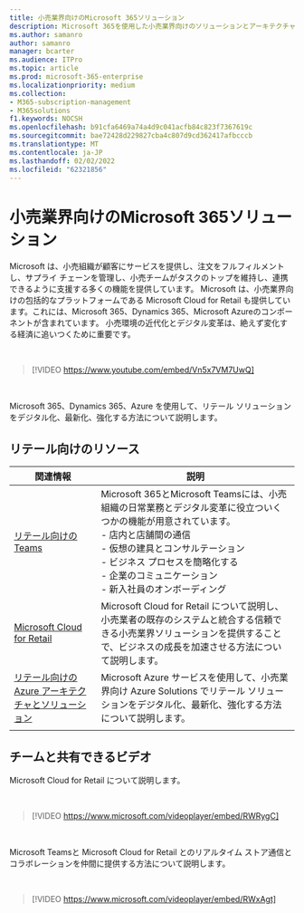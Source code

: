 ```yaml
---
title: 小売業界向けのMicrosoft 365ソリューション
description: Microsoft 365を使用した小売業界向けのソリューションとアーキテクチャのリソースについて説明します
ms.author: samanro
author: samanro
manager: bcarter
ms.audience: ITPro
ms.topic: article
ms.prod: microsoft-365-enterprise
ms.localizationpriority: medium
ms.collection:
- M365-subscription-management
- M365solutions
f1.keywords: NOCSH
ms.openlocfilehash: b91cfa6469a74a4d9c041acfb84c823f7367619c
ms.sourcegitcommit: bae72428d229827cba4c807d9cd362417afbcccb
ms.translationtype: MT
ms.contentlocale: ja-JP
ms.lasthandoff: 02/02/2022
ms.locfileid: "62321856"
---
```

# <a name="microsoft-365-solutions-for-the-retail-industry"></a>小売業界向けのMicrosoft 365ソリューション

Microsoft は、小売組織が顧客にサービスを提供し、注文をフルフィルメントし、サプライ チェーンを管理し、小売チームがタスクのトップを維持し、連携できるように支援する多くの機能を提供しています。 Microsoft は、小売業界向けの包括的なプラットフォームである Microsoft Cloud for Retail も提供しています。これには、Microsoft 365、Dynamics 365、Microsoft Azureのコンポーネントが含まれています。 小売環境の近代化とデジタル変革は、絶えず変化する経済に追いつくために重要です。

<br>

> [!VIDEO https://www.youtube.com/embed/Vn5x7VM7UwQ]

<br>

Microsoft 365、Dynamics 365、Azure を使用して、リテール ソリューションをデジタル化、最新化、強化する方法について説明します。

## <a name="resources-for-retail"></a>リテール向けのリソース

|関連情報 |説明  |
|---------|---------|
|[リテール向けのTeams](/microsoftteams/expand-teams-across-your-org/teams-for-retail-landing-page)    |  Microsoft 365とMicrosoft Teamsには、小売組織の日常業務とデジタル変革に役立ついくつかの機能が用意されています。 <br>- 店内と店舗間の通信 <br>- 仮想の建具とコンサルテーション <br>- ビジネス プロセスを簡略化する <br>- 企業のコミュニケーション <br>- 新入社員のオンボーディング    |
|[Microsoft Cloud for Retail](/industry/retail/overview)  | Microsoft Cloud for Retail について説明し、小売業者の既存のシステムと統合する信頼できる小売業界ソリューションを提供することで、ビジネスの成長を加速させる方法について説明します。     |
|[リテール向けの Azure アーキテクチャとソリューション](/azure/architecture/industries/retail)| Microsoft Azure サービスを使用して、小売業界向け Azure Solutions でリテール ソリューションをデジタル化、最新化、強化する方法について説明します。 |
| | |

## <a name="videos-you-can-share-with-your-team"></a>チームと共有できるビデオ

Microsoft Cloud for Retail について説明します。

<br>

> [!VIDEO https://www.microsoft.com/videoplayer/embed/RWRygC]

<br>

Microsoft Teamsと Microsoft Cloud for Retail とのリアルタイム ストア通信とコラボレーションを仲間に提供する方法について説明します。

<br>

> [!VIDEO https://www.microsoft.com/videoplayer/embed/RWxAgt]

<br>
